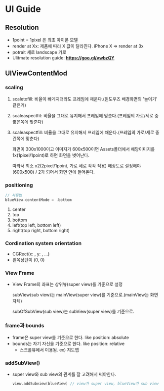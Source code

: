 # UI Guide

## Resolution

* 1point = 1pixel 은 최초 아이폰 모델
* render at Xx: 제품에 따라 X 값이 달라진다. iPhone X => render at 3x
* potrait 세로 landscape 가로
* Ulitmate resolution guide: **https://goo.gl/vwbzQY**

## UIViewContentMod

### scaling

1. scaletofill: 비율이 빠게지더라도 프레임에 채운다.(윈도우즈 배경화면의 '늘이기' 같은거)

2. scaleaspectfit: 비율을 그대로 유지해서 프레임에 맞춘다.(프레임의 가로/세로 중 짧은쪽에 맞춘다)

3. scaleaspectfill: 비율을 그대로 유지해서 프레임에 채운다.(프레임의 가로/세로 중 긴쪽에 맞춘다)

   화면이 300x1000이고 이미지가 600x500이면 Assets폴더에서 해당이미지를 1x(1pixel/1point)로 하면 화면을 벗어난다.

   따라서 최소 x2(2pixel/1point, 가로 세로 각각 적용) 해상도로 설정해야 (600x500) / 2가 되어서 화면 안에 들어온다.

### positioning

```swift
// 사용법
blueView.contentMode = .bottom
```

1. center
2. top
3. bottom
4. left(top left, bottom left)
5. right(top right, bottom right)

### Cordination system orientation

* CGRect(x: , y: , ...)
* 왼쪽상단이 (0, 0)

### View Frame

* View Frame의 좌표는 상위뷰(super view)를 기준으로 설정

  subView(sub view)는 mainView(super view)를 기준으로.(mainView는 화면 자체)

  subOfSubView(sub view)는 subView(super view)를 기준으로.

### frame과 bounds

* frame은 super view를 기준으로 한다. like position: absolute
* bounds는 자기 자신을 기준으로 한다. like position: relative
  * 스크롤뷰에서 이용됨. ex) 지도앱

### addSubView()

* super view와 sub view의 관계를 잘 고려해서 써야한다.

  ```swift
  view.addSubview(blueView) // view가 super view, blueView가 sub view
  ```

  